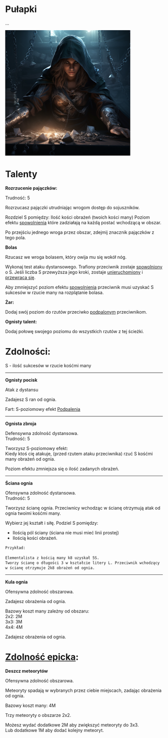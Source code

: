 # Pułapki

...

<img src="imgs/pulapki.png" width="400">

# Talenty

**Rozrzucenie pajączków:**

Trudność: 5

Rozrzucasz pajączki utrudniając wrogom dostęp do sojuszników.

Rozdziel S pomiędzy:
Ilość kości obrażeń (twoich kości many)
Poziom efektu [spowolnienia](/docs/efekty/spowolnienie.md)
które zadziałają na każdą postać wchodzącą w obszar.

Po przejściu jednego wroga przez obszar, zdejmij znacznik pajączków z tego pola.

**Bolas**

Rzucasz we wroga bolasem, który owija mu się wokół nóg.

Wykonaj test ataku dystansowego. Trafiony przeciwnik zostaje [spowolniony](/docs/efekty/spowolnienie.md) o S. Jeśli liczba S przewyższa jego kroki, zostaje [unieruchomiony](/docs/efekty/unieruchomiony.md) i [przewraca się](/docs/efekty/przewrocony.md). 

Aby zmniejszyć poziom efektu [spowolnienia](/docs/efekty/spowolnienie.md) przeciwnik musi uzyskać S sukcesów w rzucie many na rozplątanie bolasa.

**Żar:**

Dodaj swój poziom do rzutów przeciwko [podpalonym](/docs/efekty/podpalenie.md) przeciwnikom.

**Ognisty talent:**

Dodaj połowę swojego poziomu do wszystkich rzutów z tej ścieżki.

# Zdolności:

S - ilość sukcesów w rzucie kośćmi many

___

**Ognisty pocisk**

Atak z dystansu

Zadajesz S ran od ognia.

Fart: S-poziomowy efekt [Podpalenia](/docs/efekty/podpalenie.md)
___
**Ognista zbroja**

Defensywna zdolność dystansowa.\
Trudność: 5

Tworzysz S-poziomowy efekt:\
Kiedy ktoś cię atakuje, (przed rzutem ataku przeciwnika) rzuć S kośćmi many obrażeń od ognia.

Poziom efektu zmniejsza się o ilość zadanych obrażeń.
___
**Ściana ognia**

Ofensywna zdolność dystansowa.\
Trudność: 5

Tworzysz ścianę ognia. Przeciwnicy wchodząc w ścianę otrzymują atak od ognia twoimi kośćmi many.

Wybierz jej kształt i siłę.
Podziel S pomiędzy:
* Ilością pól ściany (ściana nie musi mieć linii prostej)
* Ilością kości obrażeń.

```
Przykład:

Elementalista z kością many k8 uzyskał 5S.
Tworzy ścianę o długości 3 w kształcie litery L. Przeciwnik wchodzący w ścianę otrzymuje 2k8 obrażeń od ognia.
```
___
**Kula ognia**

Ofensywna zdolność obszarowa.

Zadajesz obrażenia od ognia.

Bazowy koszt many zależny od obszaru:\
2x2: 2M\
3x3: 3M\
4x4: 4M

Zadajesz obrażenia od ognia.

# [Zdolność epicka](/docs/zdolnosc-epicka.md):

**Deszcz meteorytów**

Ofensywna zdolność obszarowa.

Meteoryty spadają w wybranych przez ciebie miejscach, zadając obrażenia od ognia.

Bazowy koszt many: 4M

Trzy meteoryty o obszarze 2x2.

Możesz wydać dodatkowe 2M aby zwiększyć meteoryty do 3x3.\
Lub dodatkowe 1M aby dodać kolejny meteoryt.
